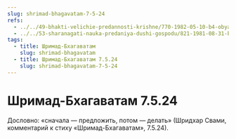 ```yaml
---
slug: shrimad-bhagavatam-7-5-24
refs:
  - ../../49-bhakti-velichie-predannosti-krishne/770-1982-05-10-b4-obyasnenie-shlok-opredelenij-chistoj-predannosti-narada-i-rupa-gosvami.md
  - ../../53-sharanagati-nauka-predaniya-dushi-gospodu/821-1981-08-31-b4-sharanagati-osnova-predannosti-bogu.md
tags:
  - title: Шримад-Бхагаватам
    slug: shrimad-bhagavatam
  - title: Шримад-Бхагаватам 7.5.24
    slug: shrimad-bhagavatam-7-5-24
---
```


# Шримад-Бхагаватам 7.5.24

Дословно: «сначала — предложить, потом — делать» (Шридхар Свами, комментарий к стиху «Шримад-Бхагаватам», 7.5.24).
